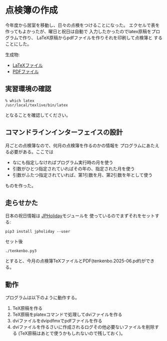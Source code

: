 # 点検簿の作成

今年度から居室を移動し、日々の点検をつけることになった。
エクセルで表を作ってもよかったが、曜日と祝日は自動で
入力したかったのでlatex原稿をプログラムで作り、
LaTeX原稿からpdfファイルを作りそれを印刷して点検簿と
することにした。

生成物:
- [LaTeXファイル](tenkenbo.2025-05.tex)
- [PDFファイル](tenkenbo.2025-05.pdf)

## 実習環境の確認

```
% which latex
/usr/local/texlive/bin/latex
```

となることを確認してください。

## コマンドラインインターフェイスの設計

月ごとの点検簿なので、何月の点検簿を作るのかの情報を
プログラムにあたえる必要がある。ここでは

- なにも指定しなければプログラム実行時の月を使う
- 引数がひとつ指定されていればその年の、指定された月を使う
- 引数がふたつ指定されていれば、第1引数を月、第2引数を年として使う

ものを作った。

## 走らせかた

日本の祝日情報は
[JPHoliday](https://github.com/Lalcs/jpholiday)モジュールを
使っているのでまずそれをセットする:

```
pip3 install jpholiday --user
```

セット後

```
./tenkenbo.py3
```
とすると、今月の点検簿TeXファイルとPDF(tenkenbo.2025-06.pdf)ができる。

## 動作

プログラムは以下のように動作する。

1. TeX原稿を作る
2. TeX原稿をplatexコマンドで処理してdviファイルを作る
3. dviファイルをdvipdfmxでpdfファイルを作る
4. dviファイルを作るさいに作成されるログその他必要ないファイルを削除する
(TeX原稿はあとで使うかもしれないので残しておく)。


